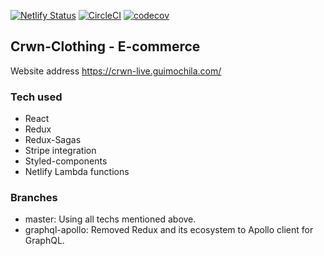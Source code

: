 [![Netlify Status](https://api.netlify.com/api/v1/badges/7c338d97-5f44-43cc-9e30-b136f974d40a/deploy-status)](https://app.netlify.com/sites/crwn-live/deploys) [![CircleCI](https://circleci.com/gh/guimochila/crwn-clothing.svg?style=svg)](https://circleci.com/gh/guimochila/crwn-clothing)
[![codecov](https://codecov.io/gh/guimochila/crwn-clothing/branch/master/graph/badge.svg)](https://codecov.io/gh/guimochila/crwn-clothing)

## Crwn-Clothing - E-commerce

Website address https://crwn-live.guimochila.com/

### Tech used

- React
- Redux
- Redux-Sagas
- Stripe integration
- Styled-components
- Netlify Lambda functions

### Branches

- master: Using all techs mentioned above.
- graphql-apollo: Removed Redux and its ecosystem to Apollo client for GraphQL.
